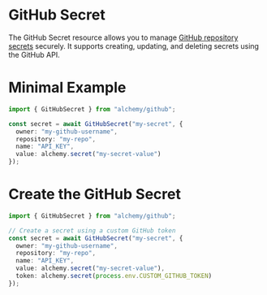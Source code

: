 # GitHub Secret

The GitHub Secret resource allows you to manage [GitHub repository secrets](https://docs.github.com/en/rest/actions/secrets) securely. It supports creating, updating, and deleting secrets using the GitHub API.

# Minimal Example

```ts
import { GitHubSecret } from "alchemy/github";

const secret = await GitHubSecret("my-secret", {
  owner: "my-github-username",
  repository: "my-repo",
  name: "API_KEY",
  value: alchemy.secret("my-secret-value")
});
```

# Create the GitHub Secret

```ts
import { GitHubSecret } from "alchemy/github";

// Create a secret using a custom GitHub token
const secret = await GitHubSecret("my-secret", {
  owner: "my-github-username",
  repository: "my-repo",
  name: "API_KEY",
  value: alchemy.secret("my-secret-value"),
  token: alchemy.secret(process.env.CUSTOM_GITHUB_TOKEN)
});
```